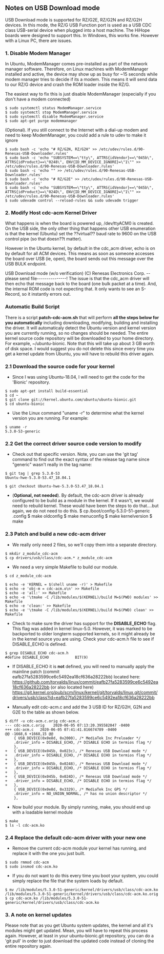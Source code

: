 ## Notes on USB Download mode
USB Download mode is supported for RZ/G2E, RZ/G2N and RZ/G2H devices.
In this mode, the RZ/G USB Function port is used as a USB CDC class USB-serial device when plugged into a host machine.
The HiHope boards were designed to support this.
In Windows, this works fine. However with a Linux PC, there are issues.


### 1. Disable Modem Manager
In Ubuntu, ModemManager comes pre-installed as part of the network manager software.
Therefore, on Linux machines with ModemManager installed and active, the device may show up as busy for ~15 seconds while
modem manager tries to decide if its a modem. This means it will send data to our RZ/G device and crash the ROM loader
inside the RZ/G.

The easiest way to fix this is just disable ModemManager (especially if you don't have a modem connected)
```
$ sudo systemctl status ModemManager.service
$ sudo systemctl stop ModemManager.service
$ sudo systemctl disable ModemManager.service
$ sudo apt-get purge modemmanager
```
(Optional). If you still connect to the Internet with a dial-up modem and need to keep ModemManager, you could add a rule to udev to make it ignore
```
$ sudo bash -c 'echo "# RZ/G2N, RZ/G2H" >> /etc/udev/rules.d/90-Renesas-USB-Downloader.rules'
$ sudo bash -c 'echo "SUBSYSTEM==\"tty\", ATTRS{idVendor}==\"045b\", ATTRS{idProduct}==\"0248\", ENV{ID_MM_DEVICE_IGNORE}=\"1\"" >> /etc/udev/rules.d/90-Renesas-USB-Downloader.rules'
$ sudo bash -c 'echo "" >> /etc/udev/rules.d/90-Renesas-USB-Downloader.rules'
$ sudo bash -c 'echo "# RZ/G2E" >> /etc/udev/rules.d/90-Renesas-USB-Downloader.rules'
$ sudo bash -c 'echo "SUBSYSTEM==\"tty\", ATTRS{idVendor}==\"045b\", ATTRS{idProduct}==\"024D\", ENV{ID_MM_DEVICE_IGNORE}=\"1\"" >> /etc/udev/rules.d/90-Renesas-USB-Downloader.rules'
$ sudo udevadm control --reload-rules && sudo udevadm trigger

```

### 2. Modify Host cdc-acm Kernel Driver

What happens is when the board is powered up, /dev/ttyACM0 is created.
On the USB side, the only other thing that happens other USB enumeration is that the kernel (Ubuntu) set the ??virtual?? baud rate to 9600 on the USB control pipe (so that doesn??t matter).

However in the Ubuntu kernel, by default in the cdc_acm driver, echo is on by default for all ACM devices.
This means as soon as someone accesses the board over USB (ie, open), the board sends out this message over the USB BULK endpoint.

USB Download mode (w/o verification)
(C) Renesas Electronics Corp.
-- please send file---------------!
The issue is that the cdc_acm driver will then echo that message back to the board (one bulk packet at a time). And, the internal ROM code is not expecting that. It only wants to see an S-Record, so it instantly errors out.

### Automatic Build Script
There is a script **patch-cdc-acm.sh** that will perform **all the steps below for you automatically** including downloading, modifying, building and installing the driver.
It will automaticaly detect the Ubuntu version and kernel version you are currently running, so no changes should be needed.
The entire kernel source code repository will be downloaded to your home directory.
For example, ~/ubuntu-bionic.
Note that this will take up about 3 GB worth of disk space.
I would suggest you do not delete this since every time you get a kernel update from Ubuntu, you will have to rebuild this driver again.


### 2.1 Download the source code for your kernel
* Since I was using Ubuntu-18.04, I will need to get the code for the 'Bionic' repository.

```
$ sudo apt-get install build-essential
$ cd ~
$ git clone git://kernel.ubuntu.com/ubuntu/ubuntu-bionic.git
$ cd ubuntu-bionic
````
* Use the Linux command "uname -r" to determine what the kernel version you are running. For example:
```
$ uname -r
5.3.0-53-generic
```
### 2.2 Get the correct driver source code version to modify
* Check out that specific version. Note, you can use the 'git tag' command to find out the exact syntax of the release tag name since "generic" wasn't really in the tag name:
```
$ git tag | grep 5.3.0-53
Ubuntu-hwe-5.3.0-53.47_18.04.1

$ git checkout Ubuntu-hwe-5.3.0-53.47_18.04.1
```
* (**Optional, not needed**). By default, the cdc-acm driver is already configured to be build as a module in the kernel. If it wasn't, we would need to rebuild kernel. These would have been the steps to do that....but again, we do not need to do this.
$ cp /boot/config-5.3.0-51-generic .config
$ make oldconfig
$ make menuconfig
$ make kernelversion
$ make

### 2.3 Patch and build a new cdc-acm driver

* We really only need 2 files, so we'll copy them into a separate directory.
```
$ mkdir z_module_cdc-acm
$ cp drivers/usb/class/cdc-acm.* z_module_cdc-acm
```
* We need a very simple Makefile to build our module.
```
$ cd z_module_cdc-acm

$ echo -e 'KERNEL = $(shell uname -r)' > Makefile
$ echo -e 'obj-m = cdc-acm.o\n' >> Makefile
$ echo -e 'all:' >> Makefile
$ echo -e '\tmake -C /lib/modules/$(KERNEL)/build M=$(PWD) modules' >> Makefile
$ echo -e 'clean:' >> Makefile
$ echo -e '\tmake -C /lib/modules/$(KERNEL)/build M=$(PWD) clean' >> Makefile
```
* Check to make sure the driver has support for the **DISABLE_ECHO** flag. This flag was added in kernel linux-5.0. However, it was marked to be backported to older longterm supported kernels, so it might already be in the kernel source you are using.
Check your cdc-acm.h file to see if DISABLE_ECHO is defined.
```
$ grep DISABLE_ECHO cdc-acm.h
#define DISABLE_ECHO			BIT(9)
```
* If DISABLE_ECHO  it is **not** defined, you will need to manually apply the mainline patch (commit eafb27fa5283599ce6c5492ea18cf636a28222bb) located here:
https://github.com/torvalds/linux/commit/eafb27fa5283599ce6c5492ea18cf636a28222bb
(or also located here)
https://git.kernel.org/pub/scm/linux/kernel/git/torvalds/linux.git/commit/drivers/usb/class?id=eafb27fa5283599ce6c5492ea18cf636a28222bb

* Manually edit cdc-acm.c and add the 3 USB ID for RZ/G2H, G2N and G2E to the table as shown below.
```
$ diff -u cdc-acm.c.orig cdc-acm.c
--- cdc-acm.c.orig    2020-06-05 07:13:20.395582047 -0400
+++ cdc-acm.c   2020-06-05 07:41:41.816674789 -0400
@@ -1668,6 +1668,15 @@
	{ USB_DEVICE(0x0e8d, 0x2000), /* MediaTek Inc Preloader */
	.driver_info = DISABLE_ECHO, /* DISABLE ECHO in termios flag */
	},
+	{ USB_DEVICE(0x045b, 0x023c), /* Renesas USB Download mode */
+	.driver_info = DISABLE_ECHO, /* DISABLE ECHO in termios flag */
+	},
+	{ USB_DEVICE(0x045b, 0x0248), /* Renesas USB Download mode */
+	.driver_info = DISABLE_ECHO, /* DISABLE ECHO in termios flag */
+	},
+	{ USB_DEVICE(0x045b, 0x024D), /* Renesas USB Download mode */
+	.driver_info = DISABLE_ECHO, /* DISABLE ECHO in termios flag */
+	},
	{ USB_DEVICE(0x0e8d, 0x3329), /* MediaTek Inc GPS */
	.driver_info = NO_UNION_NORMAL, /* has no union descriptor */
	},
```
* Now build your module. By simply running, make, you should end up with a loadable kernel module
```
$ make
$ ls -l cdc-acm.ko
```
### 2.4 Replace the default cdc-acm driver with your new one
* Remove the current cdc-acm module your kernel has running, and replace it with the one you just built.
```
$ sudo rmmod cdc-acm
$ sudo insmod cdc-acm.ko
```

* If you do not want to do this every time you boot your system, you could simply replace the file that the system loads by default.
```
$ mv /lib/modules/5.3.0-51-generic/kernel/drivers/usb/class/cdc-acm.ko   /lib/modules/5.3.0-51-generic/kernel/drivers/usb/class/cdc-acm.ko.orig
$ cp cdc-acm.ko /lib/modules/5.3.0-51-generic/kernel/drivers/usb/class/cdc-acm.ko
```

### 3. A note on kernel updates
Please note that as you get Ubuntu system updates, the kernel and all it's modules might get updated. Mean, you will have to repeat this process again. However, at least in your ubuntu-bionic.git repository, you can do a 'git pull' in order to just download the updated code instead of cloning the entire repository again.
